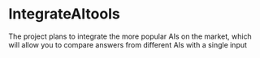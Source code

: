 # IntegrateAItools
The project plans to integrate the more popular AIs on the market, which will allow you to compare answers from different AIs with a single input
